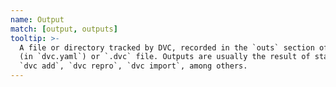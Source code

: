 ```yaml
---
name: Output
match: [output, outputs]
tooltip: >-
  A file or directory tracked by DVC, recorded in the `outs` section of a stage
  (in `dvc.yaml`) or `.dvc` file. Outputs are usually the result of stages. See
  `dvc add`, `dvc repro`, `dvc import`, among others.
---
```


